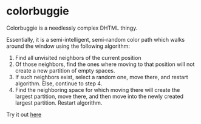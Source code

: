 # colorbuggie
Colorbuggie is a needlessly complex DHTML thingy.

Essentially, it is a semi-intelligent, semi-random color path which walks around the window using the following algorithm:

1. Find all unvisited neighbors of the current position
2. Of those neighbors, find the ones where moving to that position will not create a new partition of empty spaces.
3. If such neighbors exist, select a random one, move there, and restart algorithm. Else, continue to step 4.
4. Find the neighboring space for which moving there will create the largest partition, move there, and then move into the newly created largest partition. Restart algorithm.

Try it out [here](https://nediamond.github.io/colorbuggie/)
